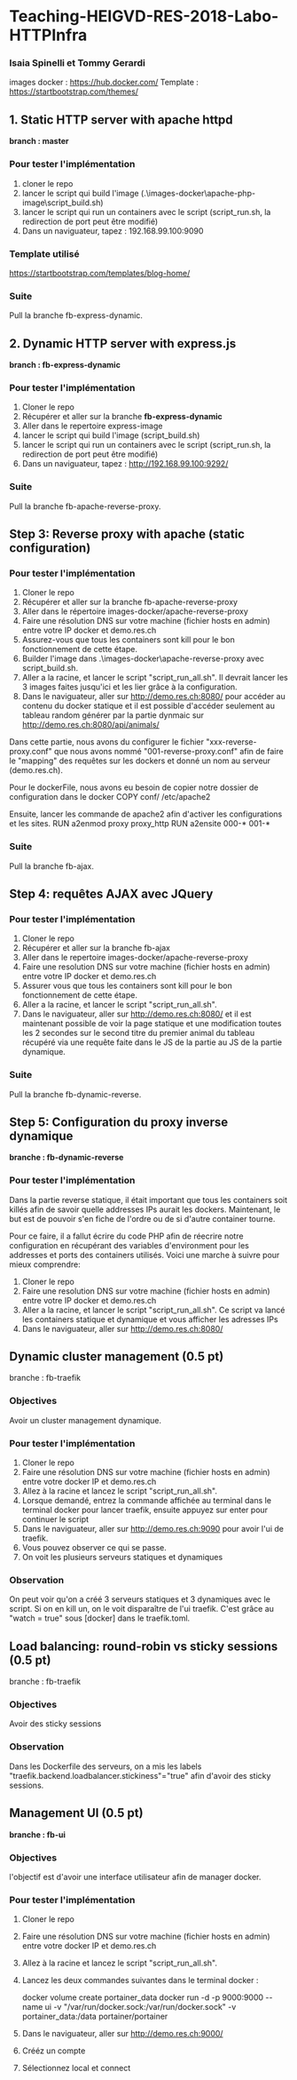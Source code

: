 # Teaching-HEIGVD-RES-2018-Labo-HTTPInfra

### Isaia Spinelli et Tommy Gerardi


images docker : https://hub.docker.com/
Template : https://startbootstrap.com/themes/

## 1. Static HTTP server with apache httpd

**branch : master**

### Pour tester l'implémentation

1. cloner le repo
2. lancer le script qui build l'image (.\images-docker\apache-php-image\script_build.sh)
3. lancer le script qui run un containers avec le script (script_run.sh, la redirection de port peut être modifié)
4. Dans un naviguateur, tapez : 192.168.99.100:9090

### Template utilisé

https://startbootstrap.com/templates/blog-home/

### Suite

Pull la branche fb-express-dynamic.



## 2. Dynamic HTTP server with express.js



**branch : fb-express-dynamic**

### Pour tester l'implémentation

1. Cloner le repo
2. Récupérer et aller sur la branche **fb-express-dynamic**
3. Aller dans le repertoire express-image
4. lancer le script qui build l'image (script_build.sh)
5. lancer le script qui run un containers avec le script (script_run.sh, la redirection de port peut être modifié)
6. Dans un naviguateur, tapez : http://192.168.99.100:9292/

### Suite

Pull la branche fb-apache-reverse-proxy.



## Step 3: Reverse proxy with apache (static configuration)

### Pour tester l'implémentation

1. Cloner le repo
2. Récupérer et aller sur la branche fb-apache-reverse-proxy
3. Aller dans le répertoire images-docker/apache-reverse-proxy
4. Faire une résolution DNS sur votre machine (fichier hosts en admin) entre votre IP docker et demo.res.ch
5. Assurez-vous que tous les containers sont kill pour le bon fonctionnement de cette étape.
6. Builder l'image dans .\images-docker\apache-reverse-proxy avec script_build.sh.
7. Aller a la racine, et lancer le script "script_run_all.sh". Il devrait lancer les 3 images faites jusqu'ici et les lier grâce à la configuration.
8. Dans le naviguateur, aller sur http://demo.res.ch:8080/ pour accéder au contenu du docker statique et
   il est possible d'accéder seulement au tableau random générer par la partie dynmaic sur http://demo.res.ch:8080/api/animals/

Dans cette partie, nous avons du configurer le fichier "xxx-reverse-proxy.conf" que nous avons nommé "001-reverse-proxy.conf"
afin de faire le "mapping" des requêtes sur les dockers et donné un nom au serveur (demo.res.ch).

Pour le dockerFile, nous avons eu besoin de copier notre dossier de configuration dans le docker
COPY conf/ /etc/apache2

Ensuite, lancer les commande de apache2 afin d'activer les configurations et les sites.
RUN a2enmod proxy proxy_http
RUN a2ensite 000-* 001-*



### Suite

Pull la branche fb-ajax.



## Step 4: requêtes AJAX avec JQuery

### Pour tester l'implémentation

1. Cloner le repo
2. Récupérer et aller sur la branche fb-ajax
3. Aller dans le repertoire images-docker/apache-reverse-proxy
4. Faire une resolution DNS sur votre machine (fichier hosts en admin) entre votre IP docker et demo.res.ch
5. Assurer vous que tous les containers sont kill pour le bon fonctionnement de cette étape.
6. Aller a la racine, et lancer le script "script_run_all.sh". 
7. Dans le naviguateur, aller sur http://demo.res.ch:8080/ et il est maintenant possible de voir la page statique et une modification toutes les 2 secondes sur le second titre du premier animal du tableau récupéré via une requête faite dans le JS de la partie au JS de la partie dynamique.



### Suite

Pull la branche fb-dynamic-reverse.



## Step 5: Configuration du proxy inverse dynamique

**branche : fb-dynamic-reverse**

### 

### Pour tester l'implémentation

Dans la partie reverse statique, il était important que tous les containers soit killés afin de savoir quelle addresses IPs aurait les dockers. Maintenant, le but est de pouvoir s'en fiche de l'ordre ou de si d'autre container tourne.

Pour ce faire, il a fallut écrire du code PHP afin de réecrire notre configuration en récupérant des variables d'environment pour les addresses et ports des containers utilisés. Voici une marche à suivre pour mieux comprendre:

1. Cloner le repo
2. Faire une resolution DNS sur votre machine (fichier hosts en admin) entre votre IP docker et demo.res.ch
3. Aller a la racine, et lancer le script "script_run_all.sh". Ce script va lancé les containers statique et dynamique et vous afficher les adresses IPs
4. Dans le naviguateur, aller sur <http://demo.res.ch:8080/>



## Dynamic cluster management (0.5 pt)

branche : fb-traefik

### Objectives

Avoir un cluster management dynamique.

### Pour tester l'implémentation

1. Cloner le repo 
2. Faire une résolution DNS sur votre machine (fichier hosts en admin) entre votre docker IP et demo.res.ch
3. Allez à la racine et lancez le script "script_run_all.sh".
4. Lorsque demandé, entrez la commande affichée au terminal dans le terminal docker pour lancer traefik, ensuite appuyez sur enter pour continuer le script
5. Dans le naviguateur, aller sur http://demo.res.ch:9090 pour avoir l'ui de traefik.
6. Vous pouvez observer ce qui se passe.
7. On voit les plusieurs serveurs statiques et dynamiques

### Observation

On peut voir qu'on a créé 3 serveurs statiques et 3 dynamiques  avec le script. Si on en kill un, on le voit disparaître de l'ui traefik. C'est grâce au "watch = true" sous [docker] dans le traefik.toml.



## Load balancing: round-robin vs sticky sessions (0.5 pt)

branche : fb-traefik

### Objectives

Avoir des sticky sessions

### Observation

Dans les Dockerfile des serveurs, on a mis les labels "traefik.backend.loadbalancer.stickiness"="true" afin d'avoir des sticky sessions.



## Management UI (0.5 pt)

**branche : fb-ui**

### Objectives

l'objectif est d'avoir une interface utilisateur afin de manager docker.

### Pour tester l'implémentation

1. Cloner le repo 

2. Faire une résolution DNS sur votre machine (fichier hosts en admin) entre votre docker IP et demo.res.ch

3. Allez à la racine et lancez le script "script_run_all.sh".

4. Lancez les deux commandes suivantes dans le terminal docker :

   docker volume create portainer_data
   docker run -d -p 9000:9000 --name ui -v "/var/run/docker.sock:/var/run/docker.sock" -v portainer_data:/data portainer/portainer

5. Dans le naviguateur, aller sur http://demo.res.ch:9000/

6. Crééz un compte

7. Sélectionnez local et connect